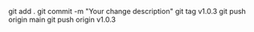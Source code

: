 git add .
git commit -m "Your change description"
git tag v1.0.3
git push origin main
git push origin v1.0.3
